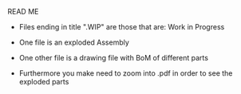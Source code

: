 READ ME

- Files ending in title ".WIP" are those that are: Work in Progress

- One file is an exploded Assembly

- One other file is a drawing file with BoM of different parts
- Furthermore you make need to zoom into .pdf in order to see the exploded parts